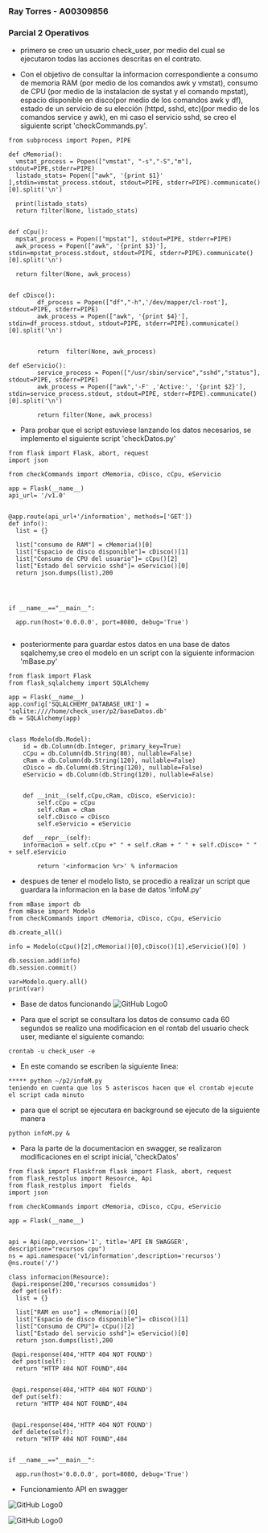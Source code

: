 
### Ray Torres - A00309856

### Parcial 2 Operativos    

* primero se creo un usuario check_user, por medio del cual se ejecutaron todas las acciones descritas en el contrato.

* Con el objetivo de consultar la informacion correspondiente a  consumo de memoria RAM (por medio de los comandos awk y vmstat), consumo de CPU (por medio de la instalacion de systat y el comando mpstat), espacio disponible en disco(por medio de los comandos awk y df), estado de un servicio de su elección (httpd, sshd, etc)(por medio de los comandos service y awk), en mi caso el servicio sshd, se  creo el siguiente script 'checkCommands.py'.


``` 
from subprocess import Popen, PIPE

def cMemoria():
  vmstat_process = Popen(["vmstat", "-s","-S","m"], stdout=PIPE,stderr=PIPE)
  listado_stats= Popen(["awk", '{print $1}' ],stdin=vmstat_process.stdout, stdout=PIPE, stderr=PIPE).communicate()[0].split('\n')

  print(listado_stats)
  return filter(None, listado_stats)


def cCpu():
  mpstat_process = Popen(["mpstat"], stdout=PIPE, stderr=PIPE)
  awk_process = Popen(["awk", '{print $3}'], stdin=mpstat_process.stdout, stdout=PIPE, stderr=PIPE).communicate()[0].split('\n')

  return filter(None, awk_process)


def cDisco():
        df_process = Popen(["df","-h",'/dev/mapper/cl-root'], stdout=PIPE, stderr=PIPE)
        awk_process = Popen(["awk", '{print $4}'], stdin=df_process.stdout, stdout=PIPE, stderr=PIPE).communicate()[0].split('\n')


        return  filter(None, awk_process)

def eServicio():
        service_process = Popen(["/usr/sbin/service","sshd","status"], stdout=PIPE, stderr=PIPE)
        awk_process = Popen(["awk",'-F' ,'Active:', '{print $2}'], stdin=service_process.stdout, stdout=PIPE, stderr=PIPE).communicate()[0].split('\n')

        return filter(None, awk_process)
``` 
* Para probar que el script estuviese lanzando los datos necesarios, se implemento el siguiente script 'checkDatos.py'
``` 
from flask import Flask, abort, request
import json

from checkCommands import cMemoria, cDisco, cCpu, eServicio

app = Flask(__name__)
api_url= '/v1.0'


@app.route(api_url+'/information', methods=['GET'])
def info():
  list = {}

  list["consumo de RAM"] = cMemoria()[0]
  list["Espacio de disco disponible"]= cDisco()[1]	
  list["Consumo de CPU del usuario"]= cCpu()[2]
  list["Estado del servicio sshd"]= eServicio()[0]
  return json.dumps(list),200




if __name__=="__main__":

  app.run(host='0.0.0.0', port=8080, debug='True')


```
* posteriormente para guardar estos datos en una base de datos sqalchemy,se creo el modelo en un script con la siguiente informacion 'mBase.py'

```
from flask import Flask
from flask_sqlalchemy import SQLAlchemy

app = Flask(__name__)
app.config['SQLALCHEMY_DATABASE_URI'] = 'sqlite:////home/check_user/p2/baseDatos.db'
db = SQLAlchemy(app)


class Modelo(db.Model):
    id = db.Column(db.Integer, primary_key=True)
    cCpu = db.Column(db.String(80), nullable=False)
    cRam = db.Column(db.String(120), nullable=False)
    cDisco = db.Column(db.String(120), nullable=False)
    eServicio = db.Column(db.String(120), nullable=False)


    def __init__(self,cCpu,cRam, cDisco, eServicio):
        self.cCpu = cCpu
        self.cRam = cRam
        self.cDisco = cDisco
        self.eServicio = eServicio

    def __repr__(self):
	informacion = self.cCpu +" " + self.cRam + " " + self.cDisco+ " " + self.eServicio

        return '<informacion %r>' % informacion
```
* despues de tener el modelo listo, se procedio a realizar un script que guardara la informacion en la base de datos 'infoM.py'
```
from mBase import db
from mBase import Modelo
from checkCommands import cMemoria, cDisco, cCpu, eServicio

db.create_all()

info = Modelo(cCpu()[2],cMemoria()[0],cDisco()[1],eServicio()[0] )

db.session.add(info)
db.session.commit()

var=Modelo.query.all()
print(var)
```
* Base de datos funcionando
![GitHub Logo0](ScreenS/scBD.png)

* Para que el script se consultara los datos de consumo cada 60 segundos se realizo una modificacion en el rontab del usuario check user, mediante el siguiente comando:
```
crontab -u check_user -e
 ```
* En este comando se escriben la siguiente linea:
```
***** python ~/p2/infoM.py
teniendo en cuenta que los 5 asteriscos hacen que el crontab ejecute el script cada minuto
 ```
* para que el script se ejecutara en background se ejecuto de la siguiente manera
```
python infoM.py &
```
* Para la parte de la documentacion en swagger, se realizaron modificaciones en el script inicial, 'checkDatos'
```
from flask import Flaskfrom flask import Flask, abort, request
from flask_restplus import Resource, Api
from flask_restplus import  fields
import json

from checkCommands import cMemoria, cDisco, cCpu, eServicio

app = Flask(__name__)


api = Api(app,version='1', title='API EN SWAGGER', description="recursos cpu")
ns = api.namespace('v1/information',description='recursos')
@ns.route('/')

class informacion(Resource):
 @api.response(200,'recursos consumidos')
 def get(self):
  list = {}

  list["RAM en uso"] = cMemoria()[0]
  list["Espacio de disco disponible"]= cDisco()[1]	
  list["Consumo de CPU"]= cCpu()[2]
  list["Estado del servicio sshd"]= eServicio()[0]
  return json.dumps(list),200

 @api.response(404,'HTTP 404 NOT FOUND')
 def post(self):
  return "HTTP 404 NOT FOUND",404


 @api.response(404,'HTTP 404 NOT FOUND')
 def put(self):
  return "HTTP 404 NOT FOUND",404


 @api.response(404,'HTTP 404 NOT FOUND')
 def delete(self):
  return "HTTP 404 NOT FOUND",404


if __name__=="__main__":

  app.run(host='0.0.0.0', port=8080, debug='True')

```
* Funcionamiento API en swagger

![GitHub Logo0](ScreenS/scSwaggerNotFound.png)

![GitHub Logo0](ScreenS/scSwaggerWorking.png)
